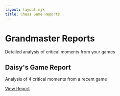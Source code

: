 ```yaml
---
layout: layout.njk
title: Chess Game Reports
---
```


<div class="home-header">
  <h1>Grandmaster Reports</h1>
  <p>Detailed analysis of critical moments from your games</p>
</div>

<div class="reports-list">
  <div class="report-card">
    <h2>Daisy's Game Report</h2>
    <p>Analysis of 4 critical moments from a recent game</p>
    <p><a href="/daisy/" class="view-report">View Report</a></p>
  </div>
</div> 